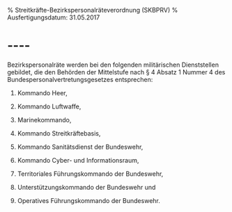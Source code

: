 % Streitkräfte-Bezirkspersonalräteverordnung  (SKBPRV)
% Ausfertigungsdatum: 31.05.2017
 
# ----

Bezirkspersonalräte werden bei den folgenden militärischen Dienststellen gebildet, die den Behörden der Mittelstufe nach § 4 Absatz 1 Nummer 4 des Bundespersonalvertretungsgesetzes entsprechen:

1. Kommando Heer,

2. Kommando Luftwaffe,

3. Marinekommando,

4. Kommando Streitkräftebasis,

5. Kommando Sanitätsdienst der Bundeswehr,

6. Kommando Cyber- und Informationsraum,

7. Territoriales Führungskommando der Bundeswehr,

8. Unterstützungskommando der Bundeswehr und

9. Operatives Führungskommando der Bundeswehr.
